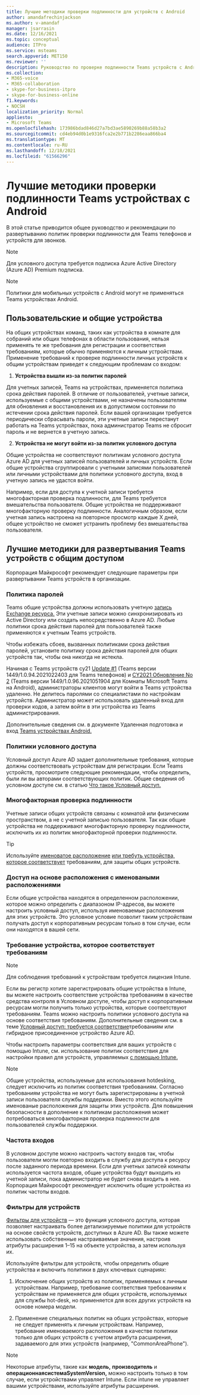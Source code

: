 ```yaml
---
title: Лучшие методики проверки подлинности для устройств с Android
author: amandafrechinjackson
ms.author: v-amandaf
manager: jsarrasin
ms.date: 12/16/2021
ms.topic: conceptual
audience: ITPro
ms.service: msteams
search.appverid: MET150
ms.reviewer: ''
description: Руководство по проверке подлинности Teams устройств с Android.
ms.collection:
- M365-voice
- M365-collaboration
- skype-for-business-itpro
- skype-for-business-online
f1.keywords:
- NOCSH
localization_priority: Normal
appliesto:
- Microsoft Teams
ms.openlocfilehash: 173986bdad846d27a7bd3ae5890269b88a58b3a2
ms.sourcegitcommit: cd4eb94d0b1e9316fca2e2b771b2286eaa866ba4
ms.translationtype: MT
ms.contentlocale: ru-RU
ms.lasthandoff: 12/18/2021
ms.locfileid: "61566296"
---
```

# <a name="authentication-best-practices-for-teams-android-devices"></a>Лучшие методики проверки подлинности Teams устройствах с Android

В этой статье приводится общее руководство и рекомендации по развертыванию политик проверки подлинности для Teams телефонов и устройств для звонков.

>[!NOTE]
>Для условного доступа требуется подписка Azure Active Directory (Azure AD) Premium подписка.

>[!NOTE]
>Политики для мобильных устройств с Android могут не применяться Teams устройствах Android. 


## <a name="user-based-devices-vs-common-area-devices"></a>Пользовательские и общие устройства

На общих устройствах команд, таких как устройства в комнате для собраний или общих телефонах в области пользования, нельзя применять те же требования для регистрации и соответствия требованиям, которые обычно применяются к личным устройствам. Применение требований к проверке подлинности личных устройств к общим устройствам приведет к следующим проблемам со входом: 

1.  **Устройства вышли из-за политик паролей**

Для учетных записей, Teams на устройствах, применяется политика срока действия паролей. В отличие от пользователей, учетные записи, используемые с общими устройствами, не назначены пользователям для обновления и восстановления их в допустимом состоянии по истечении срока действия паролей. Если вашей организации требуется периодически сбрасывать пароли, эти учетные записи перестанут работать на Teams устройствах, пока администратор Teams не сбросит пароль и не вернется в учетную запись.

2.  **Устройства не могут войти из-за политик условного доступа**

Общие устройства не соответствуют политикам условного доступа Azure AD для учетных записей пользователей и личных устройств. Если общие устройства сгруппировали с учетными записями пользователей или личными устройствами для политики условного доступа, вход в учетную запись не удастся войти.

Например, если для доступа к учетной записи требуется многофакторная проверка подлинности, для Teams требуется вмешательства пользователя. Общие устройства не поддерживают многофакторную проверку подлинности. Аналогичным образом, если учетная запись настроена на повторное просмотр каждые X дней, общее устройство не сможет устранить проблему без вмешательства пользователя.

## <a name="best-practices-for-teams-shared-device-deployments"></a>Лучшие методики для развертывания Teams устройств с общим доступом

Корпорация Майкрософт рекомендует следующие параметры при развертывании Teams устройств в организации.

### <a name="password-policy"></a>**Политика паролей**

Teams общие устройства должны использовать учетную [запись Exchange ресурса.](/exchange/recipients-in-exchange-online/manage-resource-mailboxes) Эти учетные записи можно синхронизировать из Active Directory или создать непосредственно в Azure AD. Любые политики срока действия паролей для пользователей также применяются к учетным Teams устройств.

Чтобы избежать сбоев, вызванных политиками срока действия паролей, установите политику срока действия паролей для общих устройств так, чтобы она никогда не истекла.

Начиная с Teams устройств cy21 [Update #1](https://support.microsoft.com/office/what-s-new-in-microsoft-teams-devices-eabf4d81-acdd-4b23-afa1-9ee47bb7c5e2#ID0EBD=Desk_phones) (Teams версии 1449/1.0.94.2021022403 для Teams телефонов) и [CY2021 Обновление No 2](https://support.microsoft.com/office/what-s-new-in-microsoft-teams-devices-eabf4d81-acdd-4b23-afa1-9ee47bb7c5e2#ID0EBD=Teams_Rooms_on_Android) (Teams версии 1449/1.0.96.2021051904 для Комнаты Microsoft Teams на Android), администраторы клиентов могут войти в Teams устройства удаленно. Не делитесь паролями со специалистами по настройкам устройств. Администратор может использовать удаленный вход для проверки кодов, а затем войти в эти устройства из Teams администрирования.

Дополнительные сведения см. в документе Удаленная подготовка и вход [Teams устройствах Android.](/MicrosoftTeams/devices/remote-provision-remote-login) 

### <a name="conditional-access-policies"></a>**Политики условного доступа**

Условный доступ Azure AD задает дополнительные требования, которые должны соответствовать устройствам для регистрации. Если Teams устройств, просмотрите следующие рекомендации, чтобы определить, были ли вы авторами соответствующих политик. Общие сведения об условном доступе см. в статью [Что такое Условный доступ.](/azure/active-directory/conditional-access/overview)

### <a name="multi-factor-authentication"></a>Многофакторная проверка подлинности

Учетные записи общих устройств связаны с комнатой или физическим пространством, а не с учетной записью пользователя. Так как общие устройства не поддерживают многофакторную проверку подлинности, исключить их из политик многофакторной проверки подлинности.

>[!TIP]
>Используйте [именоватое расположение](/azure/active-directory/conditional-access/location-condition) [или требуть устройства, которое соответствует](/azure/active-directory/conditional-access/howto-conditional-access-policy-compliant-device) требованиям, для защиты общих устройств.

### <a name="location-based-access-with-named-locations"></a>Доступ на основе расположения с именоваными расположениями

Если общие устройства находятся в определенном расположении, которое можно определить с диапазоном IP-адресов, вы можете настроить условный доступ, используя именоваемые расположения для этих устройств. [](/azure/active-directory/conditional-access/location-condition) Это условное условие позволит таким устройствам получать доступ к корпоративным ресурсам только в том случае, если они находятся в вашей сети.

### <a name="require-compliant-device"></a>Требование устройства, которое соответствует требованиям

>[!NOTE]
>Для соблюдения требований к устройствам требуется лицензия Intune.

Если вы регистр хотите зарегистрировать общие устройства в Intune, вы можете настроить соответствие устройства требованиям в качестве средства контроля в Условном доступе, чтобы доступ к корпоративным ресурсам могли получить только устройства, которые соответствуют требованиям. Teams можно настроить политики условного доступа на основе соответствия требованиям. Дополнительные сведения см. в теме [Условный доступ: требуется соответствие](/azure/active-directory/conditional-access/howto-conditional-access-policy-compliant-device)требованиям или гибридное присоединенное устройство Azure AD.

Чтобы настроить параметры соответствия для ваших устройств с помощью Intune, см. использование политик соответствия для настройки правил для устройств, управляемых [с помощью Intune.](/intune/protect/device-compliance-get-started)

>[!NOTE]
> Общие устройства, используемые для использования hotdesking, следует исключить из политик соответствия требованиям. Согласно требованиям устройства не могут быть зарегистрированы в учетной записи пользователя службы поддержки. Вместо этого используйте именованые расположения для защиты этих устройств.
> Для повышения безопасности в [](/azure/active-directory/authentication/tutorial-enable-azure-mfa) дополнение к политикам расположения может потребоваться многофакторная проверка подлинности для пользователей службы поддержки.

### <a name="sign-in-frequency"></a>Частота входов

В условном доступе [](/azure/active-directory/conditional-access/howto-conditional-access-session-lifetime#user-sign-in-frequency) можно настроить частоту входов так, чтобы пользователи могли повторно входить в службу для доступа к ресурсу после заданного периода времени. Если для учетных записей комнаты используется частота входов, общие устройства будут выходить из учетной записи, пока администратор не будет снова входить в нее. Корпорация Майкрософт рекомендует исключить общие устройства из политик частоты входов.

### <a name="filters-for-devices"></a>Фильтры для устройств

[Фильтры для устройств](/azure/active-directory/conditional-access/concept-condition-filters-for-devices) — это функция условного доступа, которая позволяет настраивать более детализируемые политики для устройств на основе свойств устройств, доступных в Azure AD. Вы также можете использовать собственные настраиваемые значения, настроив атрибуты расширения 1–15 на объекте устройства, а затем используя их.

Используйте фильтры для устройств, чтобы определить общие устройства и включить политики в двух ключевых сценариях:

1.  Исключение общих устройств из политик, применяемых к личным устройствам. Например, требование соответствия требованиям к устройствам не применяется для общих устройств, используемых для службы hot-desk, но применяется для всех других устройств на основе номера модели.

2.  Применение специальных политик на общих устройствах, которые не следует применять к личным устройствам. Например, требование именоваемого расположения в качестве политики только для общих устройств с учетом атрибута расширения, задаваемого для этих устройств (например, "CommonAreaPhone").

>[!NOTE] 
> Некоторые атрибуты, такие как **модель,** **производитель** и **операционнаясистемаSystemVersion,** можно настроить только в том случае, если устройствами управляет Intune. Если intune не управляет вашими устройствами, используйте атрибуты расширения.